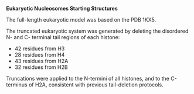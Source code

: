 **Eukaryotic Nucleosomes Starting Structures**

The full-length eukaryotic model was based on the PDB 1KX5.

The truncated eukaryotic system was generated by deleting the disordered N- and C- terminal tail regions of each histone: 
- 42 residues from H3
- 28 residues from H4
- 43 residues from H2A
- 32 residues from H2B

Truncations were applied to the N-termini of all histones, and to the C-terminus of H2A, consistent with previous tail-deletion protocols.
